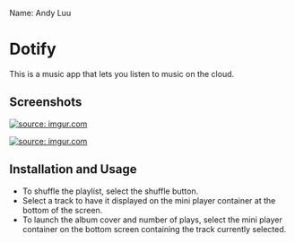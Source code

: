 Name: Andy Luu

# Dotify

This is a music app that lets you listen to music on the cloud.

## Screenshots

<a href="https://imgur.com/YvMYhSx"><img src="https://i.imgur.com/YvMYhSx.png" title="source: imgur.com" /></a>

<a href="https://imgur.com/yQWEOVV"><img src="https://i.imgur.com/yQWEOVV.png" title="source: imgur.com" /></a>


## Installation and Usage

- To shuffle the playlist, select the shuffle button.
- Select a track to have it displayed on the mini player container at the bottom of the screen.
- To launch the album cover and number of plays, select the mini player container on the bottom screen containing the track currently selected.
